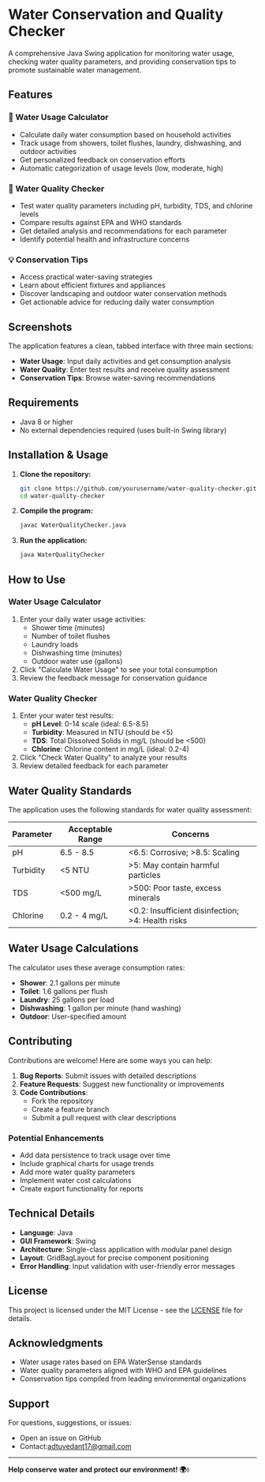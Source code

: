 # Water Conservation and Quality Checker

A comprehensive Java Swing application for monitoring water usage, checking water quality parameters, and providing conservation tips to promote sustainable water management.

## Features

### 🚰 Water Usage Calculator
- Calculate daily water consumption based on household activities
- Track usage from showers, toilet flushes, laundry, dishwashing, and outdoor activities
- Get personalized feedback on conservation efforts
- Automatic categorization of usage levels (low, moderate, high)

### 🧪 Water Quality Checker
- Test water quality parameters including pH, turbidity, TDS, and chlorine levels
- Compare results against EPA and WHO standards
- Get detailed analysis and recommendations for each parameter
- Identify potential health and infrastructure concerns

### 💡 Conservation Tips
- Access practical water-saving strategies
- Learn about efficient fixtures and appliances
- Discover landscaping and outdoor water conservation methods
- Get actionable advice for reducing daily water consumption

## Screenshots

The application features a clean, tabbed interface with three main sections:
- **Water Usage**: Input daily activities and get consumption analysis
- **Water Quality**: Enter test results and receive quality assessment
- **Conservation Tips**: Browse water-saving recommendations

## Requirements

- Java 8 or higher
- No external dependencies required (uses built-in Swing library)

## Installation & Usage

1. **Clone the repository:**
   ```bash
   git clone https://github.com/yourusername/water-quality-checker.git
   cd water-quality-checker
   ```

2. **Compile the program:**
   ```bash
   javac WaterQualityChecker.java
   ```

3. **Run the application:**
   ```bash
   java WaterQualityChecker
   ```

## How to Use

### Water Usage Calculator
1. Enter your daily water usage activities:
   - Shower time (minutes)
   - Number of toilet flushes
   - Laundry loads
   - Dishwashing time (minutes)
   - Outdoor water use (gallons)
2. Click "Calculate Water Usage" to see your total consumption
3. Review the feedback message for conservation guidance

### Water Quality Checker
1. Enter your water test results:
   - **pH Level**: 0-14 scale (ideal: 6.5-8.5)
   - **Turbidity**: Measured in NTU (should be <5)
   - **TDS**: Total Dissolved Solids in mg/L (should be <500)
   - **Chlorine**: Chlorine content in mg/L (ideal: 0.2-4)
2. Click "Check Water Quality" to analyze your results
3. Review detailed feedback for each parameter

## Water Quality Standards

The application uses the following standards for water quality assessment:

| Parameter | Acceptable Range | Concerns |
|-----------|------------------|----------|
| pH | 6.5 - 8.5 | <6.5: Corrosive; >8.5: Scaling |
| Turbidity | <5 NTU | >5: May contain harmful particles |
| TDS | <500 mg/L | >500: Poor taste, excess minerals |
| Chlorine | 0.2 - 4 mg/L | <0.2: Insufficient disinfection; >4: Health risks |

## Water Usage Calculations

The calculator uses these average consumption rates:
- **Shower**: 2.1 gallons per minute
- **Toilet**: 1.6 gallons per flush
- **Laundry**: 25 gallons per load
- **Dishwashing**: 1 gallon per minute (hand washing)
- **Outdoor**: User-specified amount

## Contributing

Contributions are welcome! Here are some ways you can help:

1. **Bug Reports**: Submit issues with detailed descriptions
2. **Feature Requests**: Suggest new functionality or improvements
3. **Code Contributions**: 
   - Fork the repository
   - Create a feature branch
   - Submit a pull request with clear descriptions

### Potential Enhancements
- Add data persistence to track usage over time
- Include graphical charts for usage trends
- Add more water quality parameters
- Implement water cost calculations
- Create export functionality for reports

## Technical Details

- **Language**: Java
- **GUI Framework**: Swing
- **Architecture**: Single-class application with modular panel design
- **Layout**: GridBagLayout for precise component positioning
- **Error Handling**: Input validation with user-friendly error messages

## License

This project is licensed under the MIT License - see the [LICENSE](LICENSE) file for details.

## Acknowledgments

- Water usage rates based on EPA WaterSense standards
- Water quality parameters aligned with WHO and EPA guidelines
- Conservation tips compiled from leading environmental organizations

## Support

For questions, suggestions, or issues:
- Open an issue on GitHub
- Contact:adtuvedant17@gmail.com

---

**Help conserve water and protect our environment! 🌍💧**
